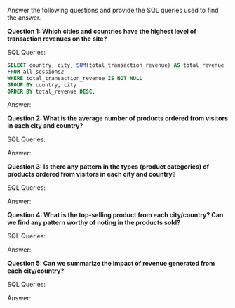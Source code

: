 Answer the following questions and provide the SQL queries used to find the answer.

    
**Question 1: Which cities and countries have the highest level of transaction revenues on the site?**


SQL Queries: 

```sql
SELECT country, city, SUM(total_transaction_revenue) AS total_revenue
FROM all_sessions2
WHERE total_transaction_revenue IS NOT NULL
GROUP BY country, city
ORDER BY total_revenue DESC;
```



Answer:




**Question 2: What is the average number of products ordered from visitors in each city and country?**


SQL Queries:



Answer:





**Question 3: Is there any pattern in the types (product categories) of products ordered from visitors in each city and country?**


SQL Queries:



Answer:





**Question 4: What is the top-selling product from each city/country? Can we find any pattern worthy of noting in the products sold?**


SQL Queries:



Answer:





**Question 5: Can we summarize the impact of revenue generated from each city/country?**

SQL Queries:



Answer:







